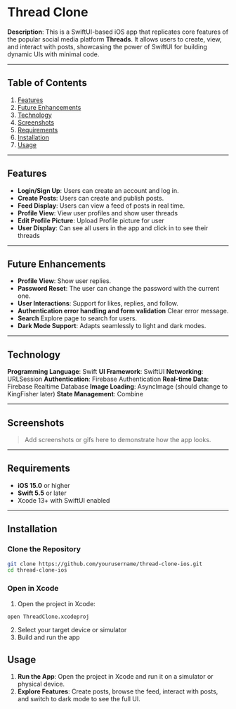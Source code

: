 # Thread Clone

**Description**: This is a SwiftUI-based iOS app that replicates core features of the popular social media platform **Threads**. It allows users to create, view, and interact with posts, showcasing the power of SwiftUI for building dynamic UIs with minimal code.

---

## Table of Contents
1. [Features](#features)
2. [Future Enhancements](#futureEnhancements)
3. [Technology](#technology)
4. [Screenshots](#screenshots)
5. [Requirements](#requirements)
6. [Installation](#installation)
7. [Usage](#usage)

---

## Features

- **Login/Sign Up**: Users can create an account and log in.
- **Create Posts**: Users can create and publish posts.
- **Feed Display**: Users can view a feed of posts in real time.
- **Profile View**: View user profiles and show user threads
- **Edit Profile Picture**: Upload Profile picture for user
- **User Display**: Can see all users in the app and click in to see their threads

---

## Future Enhancements
- **Profile View**: Show user replies.
- **Password Reset**: The user can change the password with the current one.
- **User Interactions**: Support for likes, replies, and follow.
- **Authentication error handling and form validation** Clear error message.
- **Search** Explore page to search for users.
- **Dark Mode Support**: Adapts seamlessly to light and dark modes.

---
## Technology
**Programming Language**: Swift
**UI Framework**: SwiftUI
**Networking**: URLSession
**Authentication**: Firebase Authentication
**Real-time Data**: Firebase Realtime Database
**Image Loading**: AsyncImage (should change to KingFisher later) 
**State Management**: Combine

---
## Screenshots

> Add screenshots or gifs here to demonstrate how the app looks.

---

## Requirements

- **iOS 15.0** or higher
- **Swift 5.5** or later
- Xcode 13+ with SwiftUI enabled

---

## Installation

### Clone the Repository
```bash
git clone https://github.com/yourusername/thread-clone-ios.git
cd thread-clone-ios
```
### Open in Xcode
1. Open the project in Xcode:
```bash
open ThreadClone.xcodeproj
```
2. Select your target device or simulator
3. Build and run the app

## Usage
1. **Run the App**: Open the project in Xcode and run it on a simulator or physical device.
2. **Explore Features**: Create posts, browse the feed, interact with posts, and switch to dark mode to see the full UI.


